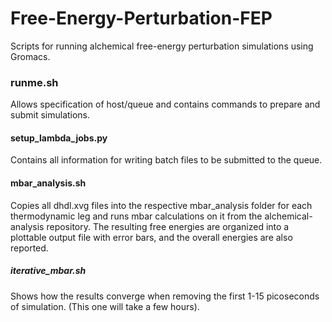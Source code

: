 # Free-Energy-Perturbation-FEP
Scripts for running alchemical free-energy perturbation simulations using Gromacs.

### runme.sh
Allows specification of host/queue and contains commands to prepare and submit simulations.

#### setup_lambda_jobs.py
Contains all information for writing batch files to be submitted to the queue.

#### mbar_analysis.sh
Copies all dhdl.xvg files into the respective mbar_analysis folder for each thermodynamic leg and runs mbar calculations on it from the alchemical-analysis repository. The resulting free energies are organized into a plottable output file with error bars, and the overall energies are also reported.

##### iterative_mbar.sh
Shows how the results converge when removing the first 1-15 picoseconds of simulation. (This one will take a few hours).
